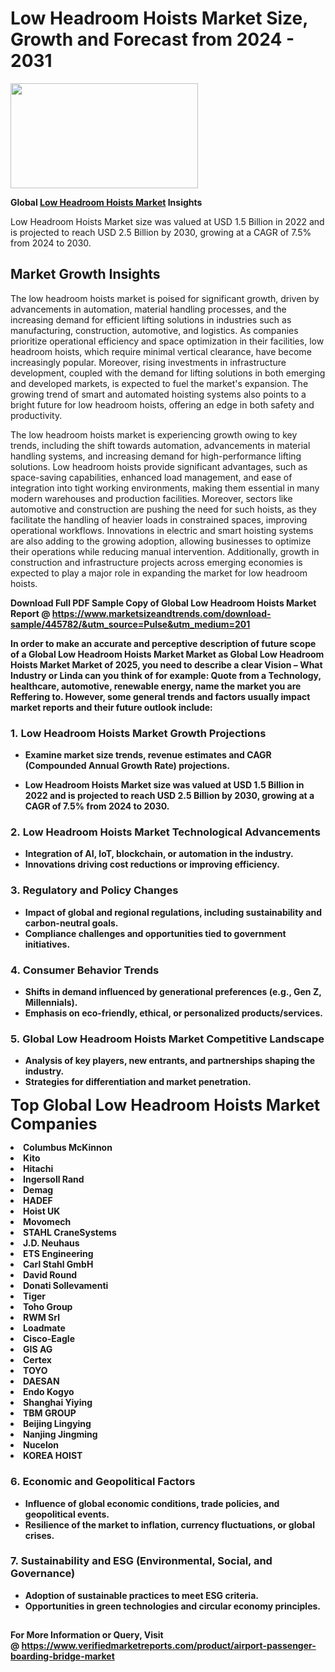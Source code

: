 <H1>Low Headroom Hoists Market Size, Growth and Forecast from 2024 - 2031</H1><img class="aligncenter size-medium wp-image-584254" src="https://thirdeyenews.in/wp-content/uploads/2024/09/Global-Market-Research-300x168.jpeg" alt="" width="300" height="168" /><p><strong>Global&nbsp;<a href="https://www.marketsizeandtrends.com/download-sample/445782/&amp;utm_source=Pulse&amp;utm_medium=201">Low Headroom Hoists Market</a> Insights</strong></p><p>Low Headroom Hoists Market size was valued at USD 1.5 Billion in 2022 and is projected to reach USD 2.5 Billion by 2030, growing at a CAGR of 7.5% from 2024 to 2030.</p><p><h2>Market Growth Insights</h2> <p>The low headroom hoists market is poised for significant growth, driven by advancements in automation, material handling processes, and the increasing demand for efficient lifting solutions in industries such as manufacturing, construction, automotive, and logistics. As companies prioritize operational efficiency and space optimization in their facilities, low headroom hoists, which require minimal vertical clearance, have become increasingly popular. Moreover, rising investments in infrastructure development, coupled with the demand for lifting solutions in both emerging and developed markets, is expected to fuel the market's expansion. The growing trend of smart and automated hoisting systems also points to a bright future for low headroom hoists, offering an edge in both safety and productivity.</p> <p><strong></strong></p> <p>The low headroom hoists market is experiencing growth owing to key trends, including the shift towards automation, advancements in material handling systems, and increasing demand for high-performance lifting solutions. Low headroom hoists provide significant advantages, such as space-saving capabilities, enhanced load management, and ease of integration into tight working environments, making them essential in many modern warehouses and production facilities. Moreover, sectors like automotive and construction are pushing the need for such hoists, as they facilitate the handling of heavier loads in constrained spaces, improving operational workflows. Innovations in electric and smart hoisting systems are also adding to the growing adoption, allowing businesses to optimize their operations while reducing manual intervention. Additionally, growth in construction and infrastructure projects across emerging economies is expected to play a major role in expanding the market for low headroom hoists.</p> <p><strong></p><p><span class=""><strong>Download Full PDF Sample Copy of Global Low Headroom Hoists Market Report</strong> @ <a href="https://www.marketsizeandtrends.com/download-sample/445782/&amp;utm_source=Pulse&amp;utm_medium=201" target="_blank">https://www.marketsizeandtrends.com/download-sample/445782/&amp;utm_source=Pulse&amp;utm_medium=201</a></span></p><p>In order to make an accurate and perceptive description of future scope of a Global&nbsp;Low Headroom Hoists Market Market as Global&nbsp;Low Headroom Hoists Market Market of 2025, you need to describe a clear Vision &ndash; What Industry or Linda can you think of for example: Quote from a Technology, healthcare, automotive, renewable energy, name the market you are Reffering to. However, some general trends and factors usually impact market reports and their future outlook include:</p><h3>1.&nbsp;<strong>Low Headroom Hoists Market Growth Projections</strong></h3><ul><li>Examine market size trends, revenue estimates and CAGR (Compounded Annual Growth Rate) projections.</li><li><p>Low Headroom Hoists Market size was valued at USD 1.5 Billion in 2022 and is projected to reach USD 2.5 Billion by 2030, growing at a CAGR of 7.5% from 2024 to 2030.</p></li></ul><h3>2.&nbsp;<strong>Low Headroom Hoists Market Technological Advancements</strong></h3><ul><li>Integration of AI, IoT, blockchain, or automation in the industry.</li><li>Innovations driving cost reductions or improving efficiency.</li></ul><h3>3.&nbsp;<strong>Regulatory and Policy Changes</strong></h3><ul><li>Impact of global and regional regulations, including sustainability and carbon-neutral goals.</li><li>Compliance challenges and opportunities tied to government initiatives.</li></ul><h3>4.&nbsp;<strong>Consumer Behavior Trends</strong></h3><ul><li>Shifts in demand influenced by generational preferences (e.g., Gen Z, Millennials).</li><li>Emphasis on eco-friendly, ethical, or personalized products/services.</li></ul><h3>5.&nbsp;<strong>Global Low Headroom Hoists Market Competitive Landscape</strong></h3><ul><li>Analysis of key players, new entrants, and partnerships shaping the industry.</li><li>Strategies for differentiation and market penetration.</li></ul><p data-pm-slice="1 1 []"><span style="color: inherit; font-family: inherit; font-size: 25px;">Top Global Low Headroom Hoists Market Companies</span></p><div class="" data-test-id=""><p><li>Columbus McKinnon</li><li> Kito</li><li> Hitachi</li><li> Ingersoll Rand</li><li> Demag</li><li> HADEF</li><li> Hoist UK</li><li> Movomech</li><li> STAHL CraneSystems</li><li> J.D. Neuhaus</li><li> ETS Engineering</li><li> Carl Stahl GmbH</li><li> David Round</li><li> Donati Sollevamenti</li><li> Tiger</li><li> Toho Group</li><li> RWM Srl</li><li> Loadmate</li><li> Cisco-Eagle</li><li> GIS AG</li><li> Certex</li><li> TOYO</li><li> DAESAN</li><li> Endo Kogyo</li><li> Shanghai Yiying</li><li> TBM GROUP</li><li> Beijing Lingying</li><li> Nanjing Jingming</li><li> Nucelon</li><li> KOREA HOIST</li></p></div><h3>6.&nbsp;<strong>Economic and Geopolitical Factors</strong></h3><ul><li>Influence of global economic conditions, trade policies, and geopolitical events.</li><li>Resilience of the market to inflation, currency fluctuations, or global crises.</li></ul><h3>7.&nbsp;<strong>Sustainability and ESG (Environmental, Social, and Governance)</strong></h3><ul><li>Adoption of sustainable practices to meet ESG criteria.</li><li>Opportunities in green technologies and circular economy principles.</li></ul><h2><strong style="font-size: 14px;">For More Information or Query, Visit @&nbsp;</strong><a style="background-color: #ffffff; font-size: 14px;" href="https://www.marketsizeandtrends.com/report/low-headroom-hoists-market/" target="_blank">https://www.verifiedmarketreports.com/product/airport-passenger-boarding-bridge-market</a></h2>